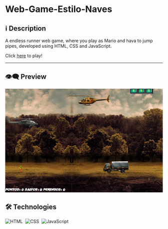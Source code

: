 # Web-Game-Estilo-Naves

## ℹ️ Description

A endless runner web game, where you play as Mario and hava to jump pipes, developed using HTML, CSS and JavaScript.

Click [here](https://zejsneto.github.io/Web-Games/Web-Game-Estilo-Naves/) to play!

---

## 👁️‍🗨️ Preview
<p align="center" >
  <img src="/Web-Game-Estilo-Naves/repository-imgs/img01.jpg" />
</p>

## 🛠️ **Technologies**

![HTML](https://img.shields.io/badge/-HTML-05122A?style=flat&logo=HTML5)&nbsp;
![CSS](https://img.shields.io/badge/-CSS-05122A?style=flat&logo=CSS3&logoColor=1572B6)&nbsp;
![JavaScript](https://img.shields.io/badge/-JavaScript-05122A?style=flat&logo=javascript)&nbsp;
<!---
---

## 📃 Credits to @manualdodev

![GitHub](https://img.shields.io/badge/--05122A?style=flat&logo=github)&nbsp;
[GitHub](https://github.com/manualdodev)<br>
![YouTubeChannel](https://img.shields.io/badge/--05122A?style=flat&logo=youtube)&nbsp;
[Channel](https://www.youtube.com/c/ManualdoDev)<br>
![YouTubeVideo](https://img.shields.io/badge/--05122A?style=flat&logo=youtube)&nbsp;
[Tutorial Video]([https://www.youtube.com/watch?v=r9buAwVBDhA&list=WL&index=19&ab_channel=ManualdoDev](https://web.dio.me/track/orbi-web-game-developer))<br>
-->
